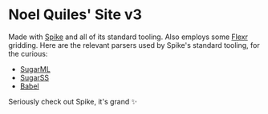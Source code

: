 # Noel Quiles' Site v3

Made with [Spike](https://spike.cf) and all of its standard tooling. Also employs some [Flexr](http://flexrgrid.com) gridding. Here are the relevant parsers used by Spike's standard tooling, for the curious:
- [SugarML](https://github.com/posthtml/sugarml)
- [SugarSS](https://github.com/postcss/sugarss)
- [Babel](https://babeljs.io/)

Seriously check out Spike, it's grand :sparkles: